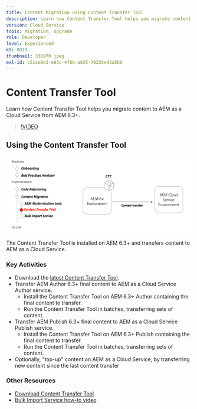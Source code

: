 ```yaml
---
title: Content Migration using Content Transfer Tool
description: Learn how Content Transfer Tool helps you migrate content to AEM as a Cloud Service from AEM 6.
version: Cloud Service
topic: Migration, Upgrade
role: Developer
level: Experienced
kt: 8919
thumbnail: 336970.jpeg
exl-id: c51ce8e3-e83c-4f8b-a835-70335ed3a5b9
---
```


# Content Transfer Tool

Learn how Content Transfer Tool helps you migrate content to AEM as a Cloud Service from AEM 6.3+.

>[!VIDEO](https://video.tv.adobe.com/v/336970/?quality=12&learn=on)

## Using the Content Transfer Tool

![Content Transfer Tool lifecycle](../assets/content-transfer-tool.png)

The Content Transfer Tool is installed on AEM 6.3+ and transfers content to AEM as a Cloud Service.

### Key Activities

+ Download the [latest Content Transfer Tool](https://experience.adobe.com/#/downloads/content/software-distribution/en/aemcloud.html?fulltext=Content*+Transfer*+Tool*&1_group.propertyvalues.property=.%2Fjcr%3Acontent%2Fmetadata%2Fdc%3AsoftwareType&1_group.propertyvalues.operation=equals&1_group.propertyvalues.0_values=software-type%3Atooling&orderby=%40jcr%3Acontent%2Fjcr%3AlastModified&orderby.sort=desc&layout=list&p.offset=0&p.limit=2).
+ Transfer AEM Author 6.3+ final content to AEM as a Cloud Service Author service.
  + Install the Content Transfer Tool on AEM 6.3+ Author containing the final content to transfer.
  + Run the Content Transfer Tool in batches, transferring sets of content.
+ Transfer AEM Publish 6.3+ final content to AEM as a Cloud Service Publish service.
  + Install the Content Transfer Tool on AEM 6.3+ Publish containing the final content to transfer.
  + Run the Content Transfer Tool in batches, transferring sets of content.
+ Optionally, "top-up" content on AEM as a Cloud Service, by transferring new content since the last content transfer

### Other Resources

+ [Download Content Transfer Tool](https://experience.adobe.com/#/downloads/content/software-distribution/en/aemcloud.html?fulltext=Content*+Transfer*+Tool*&1_group.propertyvalues.property=.%2Fjcr%3Acontent%2Fmetadata%2Fdc%3AsoftwareType&1_group.propertyvalues.operation=equals&1_group.propertyvalues.0_values=software-type%3Atooling&orderby=%40jcr%3Acontent%2Fjcr%3AlastModified&orderby.sort=desc&layout=list&p.offset=0&p.limit=2)
+ [Bulk Import Service how-to video](https://experienceleague.adobe.com/docs/experience-manager-learn/cloud-service/migration/bulk-import.html?lang=en)
